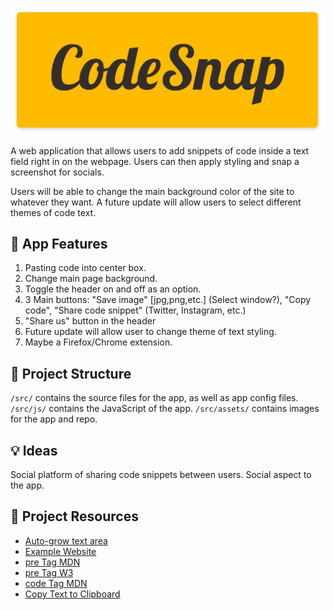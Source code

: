 <p align="center">
  <img src="/src/assets/codesnap-hero.png" width="500" >
</p>

A web application that allows users to add snippets of code inside a text field right in on the webpage. Users can then apply styling and snap a screenshot for socials.

Users will be able to change the main background color of the site to whatever they want. A future update will allow users to select different themes of code text.

## 📌 App Features
1. Pasting code into center box.
1. Change main page background.
1. Toggle the header on and off as an option.
1. 3 Main buttons: "Save image" [jpg,png,etc.] (Select window?), "Copy code", "Share code snippet" (Twitter, Instagram, etc.)
1. "Share us" button in the header
1. Future update will allow user to change theme of text styling.
1. Maybe a Firefox/Chrome extension.

## 📂 Project Structure
`/src/` contains the source files for the app, as well as app config files. \
`/src/js/` contains the JavaScript of the app.
`/src/assets/` contains images for the app and repo.

## 💡 Ideas
Social platform of sharing code snippets between users. Social aspect to the app.

## 🔗 Project Resources

* [Auto-grow text area](https://css-tricks.com/the-cleanest-trick-for-autogrowing-textareas/)
* [Example Website](https://codetogo.io/)
* [pre Tag MDN](https://developer.mozilla.org/en-US/docs/Web/HTML/Element/pre)
* [pre Tag W3](https://www.w3schools.com/tags/tag_pre.asp)
* [code Tag MDN](https://developer.mozilla.org/en-US/docs/Web/HTML/Element/code)
* [Copy Text to Clipboard](https://www.30secondsofcode.org/blog/s/copy-text-to-clipboard-with-javascript)
